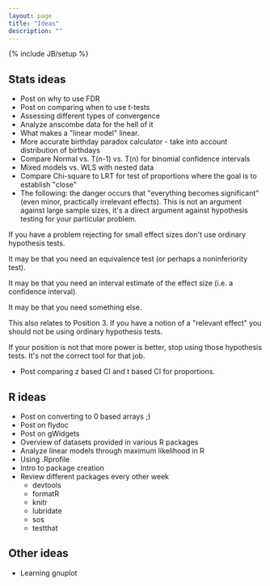 ```yaml
---
layout: page
title: "Ideas"
description: ""
---
```

{% include JB/setup %}

## Stats ideas

 - Post on why to use FDR
 - Post on comparing when to use t-tests
 - Assessing different types of convergence
 - Analyze anscombe data for the hell of it
 - What makes a "linear model" linear.
 - More accurate birthday paradox calculator - take into account distribution of birthdays
 - Compare Normal vs. T(n-1) vs. T(n) for binomial confidence intervals
 - Mixed models vs. WLS with nested data
 - Compare Chi-square to LRT for test of proportions
      where the goal is to establish "close"
 - The following:
the danger occurs that "everything becomes significant" (even minor, practically irrelevant effects).
This is not an argument against large sample sizes, it's a direct argument against hypothesis testing for your particular problem.

If you have a problem rejecting for small effect sizes don't use ordinary hypothesis tests.

It may be that you need an equivalence test (or perhaps a noninferiority test).

It may be that you need an interval estimate of the effect size (i.e. a confidence interval).

It may be that you need something else.

This also relates to Position 3. If you have a notion of a "relevant effect" you should not be using ordinary hypothesis tests.

If your position is not that more power is better, stop using those hypothesis tests. It's not the correct tool for that job.
 - Post comparing z based CI and t based CI for proportions.

## R ideas

 - Post on converting to 0 based arrays ;)
 - Post on flydoc
 - Post on gWidgets
 - Overview of datasets provided in various R packages
 - Analyze linear models through maximum likelihood in R
 - Using .Rprofile
 - Intro to package creation
 - Review different packages every other week
   - devtools
   - formatR
   - knitr
   - lubridate
   - sos
   - testthat

## Other ideas

 - Learning gnuplot
